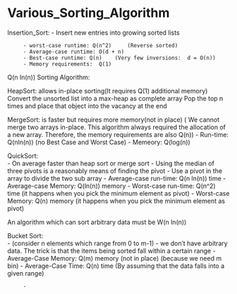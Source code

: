# Various_Sorting_Algorithm


Insertion_Sort:
         - Insert new entries into growing sorted lists
         
         - worst-case runtime: Q(n^2)     (Reverse sorted)
         - Average-case runtime: O(d + n)
         - Best-case runtime: Q(n)    (Very few inversions:  d = O(n))
         - Memory requirements:  Q(1)



Q(n ln(n)) Sorting Algorithm:


HeapSort:
         allows in-place sorting(It requires Q(1) additional memory)
         Convert the unsorted list into a max-heap as complete array
         Pop the top n times and place that object into the vacancy at the end
         


MergeSort:
         is faster but requires more memory(not in place)
         ( We cannot merge two arrays in-place. This algorithm always required the allocation of a new array. Therefore, the                   memory requirements are also Q(n))
         - Run-time: Q(nln(n)) (no Best Case and Worst Case)
         - Memeory: Q(log(n))
         
QuickSort:  
         - On average faster than heap sort or merge sort
         - Using the median of three pivots is a reasonably means of finding the pivot
         - Use a pivot in the array to divide the two sub array
         - Average-case run-time:	Q(n ln(n)) time 
         - Average-case Memory:        Q(ln(n)) memory 
         - Worst-case run-time:	Q(n^2) time (it happens when you pick the minimum element as pivot)
         - Worst-case Memory:          Q(n) memory  (it happens when you pick the minimum element as pivot)
         


An algorithm which can sort arbitrary data must be W(n ln(n))

Bucket Sort:   
        - (consider n elements which range from 0 to m-1)
        - we don’t have arbitrary data. The trick is that the items being sorted fall within a certain range
        - Average-Case Memory:   Q(m) memory  (not in place) (because we need m bin)
        - Average-Case Time: Q(n) time (By assuming that the data falls into a given range)

         - 
      


